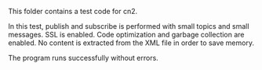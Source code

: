 This folder contains a test code for cn2.

In this test, publish and subscribe is performed with small topics and small messages. 
SSL is enabled. Code optimization and garbage collection are enabled.
No content is extracted from the XML file in order to save memory.

The program runs successfully without errors.
